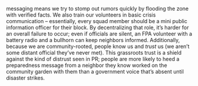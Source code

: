 messaging means we try to stomp out rumors quickly by flooding the zone with verified facts. We also train our volunteers in basic crisis communication – essentially, every squad member should be a mini public information officer for their block. By decentralizing that role, it’s harder for an overall failure to occur; even if officials are silent, an FPA volunteer with a battery radio and a bullhorn can keep neighbors informed. Additionally, because we are community-rooted, people know us and _trust_ us (we aren’t some distant official they’ve never met). This grassroots trust is a shield against the kind of distrust seen in PR; people are more likely to heed a preparedness message from a neighbor they know worked on the community garden with them than a government voice that’s absent until disaster strikes.